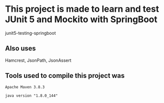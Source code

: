 # This project is made to learn and test JUnit 5 and Mockito with SpringBoot

junit5-testing-springboot

## Also uses 

Hamcrest, JsonPath, JsonAssert

## Tools used to compile this project was

```text
Apache Maven 3.8.3

java version "1.8.0_144"
```
